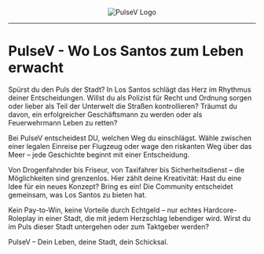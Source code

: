 <!-- Replace with your project's logo or a relevant image -->
<p align="center">
  <img src="https://unavatar.io/github/pulsevde?size=100" alt="PulseV Logo">
</p>

---

# PulseV - Wo Los Santos zum Leben erwacht

Spürst du den Puls der Stadt? In Los Santos schlägt das Herz im Rhythmus deiner Entscheidungen. Willst du als Polizist für Recht und Ordnung sorgen oder lieber als Teil der Unterwelt die Straßen kontrollieren? Träumst du davon, ein erfolgreicher Geschäftsmann zu werden oder als Feuerwehrmann Leben zu retten?

Bei PulseV entscheidest DU, welchen Weg du einschlägst. Wähle zwischen einer legalen Einreise per Flugzeug oder wage den riskanten Weg über das Meer – jede Geschichte beginnt mit einer Entscheidung.

Von Drogenfahnder bis Friseur, von Taxifahrer bis Sicherheitsdienst – die Möglichkeiten sind grenzenlos. Hier zählt deine Kreativität: Hast du eine Idee für ein neues Konzept? Bring es ein! Die Community entscheidet gemeinsam, was Los Santos zu bieten hat.

Kein Pay-to-Win, keine Vorteile durch Echtgeld – nur echtes Hardcore-Roleplay in einer Stadt, die mit jedem Herzschlag lebendiger wird. Wirst du im Puls dieser Stadt untergehen oder zum Taktgeber werden?

PulseV – Dein Leben, deine Stadt, dein Schicksal.
